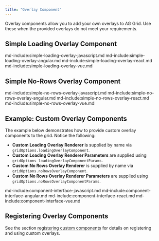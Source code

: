 ```yaml
---
title: "Overlay Component"
---
```

 
Overlay components allow you to add your own overlays to AG Grid. Use these when the provided overlays do not meet your requirements.

## Simple Loading Overlay Component

md-include:simple-loading-overlay-javascript.md
md-include:simple-loading-overlay-angular.md
md-include:simple-loading-overlay-react.md
md-include:simple-loading-overlay-vue.md
  
## Simple No-Rows Overlay Component
md-include:simple-no-rows-overlay-javascript.md
md-include:simple-no-rows-overlay-angular.md
md-include:simple-no-rows-overlay-react.md
md-include:simple-no-rows-overlay-vue.md

## Example: Custom Overlay Components

The example below demonstrates how to provide custom overlay components to the grid. Notice the following:

- **Custom Loading Overlay Renderer** is supplied by name via `gridOptions.loadingOverlayComponent`.
- **Custom Loading Overlay Renderer Parameters** are supplied using `gridOptions loadingOverlayComponentParams`.
- **Custom No Rows Overlay Renderer** is supplied by name via `gridOptions.noRowsOverlayComponent`.
- **Custom No Rows Overlay Renderer Parameters** are supplied using `gridOptions.noRowsOverlayComponentParams`.

<grid-example title='Custom Overlay Components' name='custom-overlay-components' type='generated' options='{ "extras": ["fontawesome"] }'></grid-example>
  
md-include:component-interface-javascript.md
md-include:component-interface-angular.md
md-include:component-interface-react.md
md-include:component-interface-vue.md
 
<interface-documentation interfaceName='ILoadingOverlayParams' config='{"hideHeader":false, "headerLevel":3}' ></interface-documentation>
<interface-documentation interfaceName='INoRowsOverlayParams' config='{"hideHeader":false, "headerLevel":3}' ></interface-documentation>

## Registering Overlay Components

See the section [registering custom components](/components/#registering-custom-components) for details on registering and using custom overlays.


